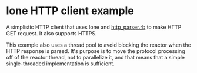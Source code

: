 # Ione HTTP client example

A simplistic HTTP client that uses Ione and [http_parser.rb](http://rubygems.org/gems/http_parser.rb) to make HTTP GET request. It also supports HTTPS.

This example also uses a thread pool to avoid blocking the reactor when the HTTP response is parsed. It's purpose is to move the protocol processing off of the reactor thread, not to parallelize it, and that means that a simple single-threaded implementation is sufficient.
